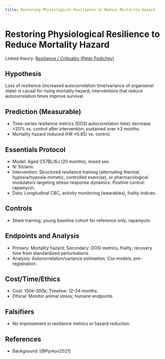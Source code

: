 ```yaml
---
title: Restoring Physiological Resilience to Reduce Mortality Hazard
---
```


# Restoring Physiological Resilience to Reduce Mortality Hazard

Linked theory: [Resilience / Criticality (Peter Fedichev)](../theories/resilience_criticality.md)

## Hypothesis

Loss of resilience (increased autocorrelation time/variance of organismal state) is causal for rising mortality hazard; interventions that reduce autocorrelation times improve survival.

## Prediction (Measurable)

- Time-series resilience metrics (DOSI autocorrelation time) decrease ≥20% vs. control after intervention; sustained over ≥3 months.
- Mortality hazard reduced (HR ≤0.85) vs. control.

## Essentials Protocol

- Model: Aged C57BL/6J (20 months), mixed sex.
- N: 50/arm.
- Intervention: Structured resilience training (alternating thermal, hypoxia/hypoxia-mimetic, controlled exercise), or pharmacological modulators targeting stress-response dynamics. Positive control: rapamycin.
- Data: Longitudinal CBC, activity monitoring (wearables), frailty indices.

## Controls

- Sham training; young baseline cohort for reference only; rapamycin.

## Endpoints and Analysis

- Primary: Mortality hazard; Secondary: DOSI metrics, frailty, recovery time from standardized perturbations.
- Analysis: Autocorrelation/variance estimation; Cox models; pre-registration.

## Cost/Time/Ethics

- Cost: $150k–$300k; Timeline: 12–24 months.
- Ethical: Monitor animal stress; humane endpoints.

## Falsifiers

- No improvement in resilience metrics or hazard reduction.

## References

- Background: [@Pyrkov2021]
